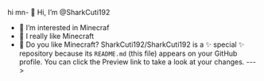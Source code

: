 hi mn- 👋 Hi, I’m @SharkCuti192
- 👀 I’m interested in Minecraf
- 💞 I really like Minecraft 
- 🤔 Do you like Minecraft?
SharkCuti192/SharkCuti192 is a ✨ special ✨ repository because its `README.md` (this file) appears on your GitHub profile.
You can click the Preview link to take a look at your changes.
--->
